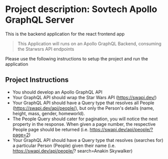 # Project description: Sovtech Apollo GraphQL Server

This is the backend application for the react frontend app


> This Application will runs on an Apollo GraphQL Backend, consuming the Starwsrs API endpoints


Please use the following instructions to setup the project and run the application

## Project Instructions

- You should develop an Apollo GraphQL API
- Your GraphQL API should wrap the Star Wars API (https://swapi.dev/)
- Your GraphQL API should have a Query type that resolves all People
(https://swapi.dev/api/people/), but only the Person's details (name, height,
mass, gender, homeworld).
- The People Query should cater for pagination, you will notice the next
property in the response. When given a page number, the respective People
page should be returned (i.e. https://swapi.dev/api/people/?page=2)
- Your GraphQL API should have a Query type that resolves (searches for) a
particular Person People) given their name (i.e. https://swapi.dev/api/people/?
search=Anakin Skywalker)